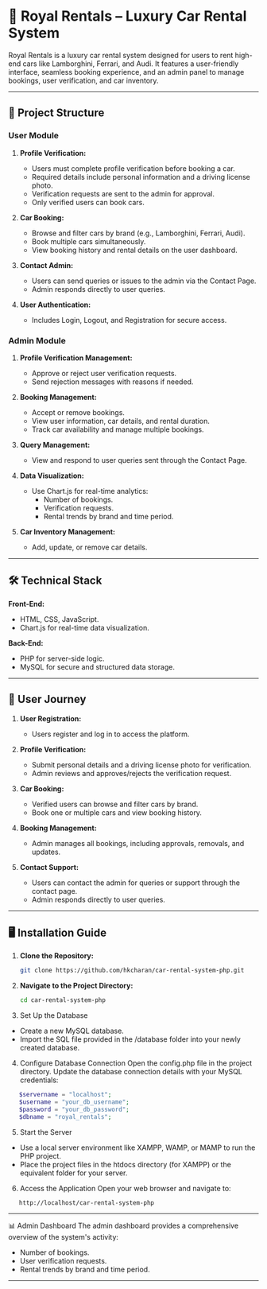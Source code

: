 # 🚗 Royal Rentals – Luxury Car Rental System

Royal Rentals is a luxury car rental system designed for users to rent high-end cars like Lamborghini, Ferrari, and Audi. It features a user-friendly interface, seamless booking experience, and an admin panel to manage bookings, user verification, and car inventory.

---

## 📂 Project Structure

### User Module
1. **Profile Verification:**
   - Users must complete profile verification before booking a car.
   - Required details include personal information and a driving license photo.
   - Verification requests are sent to the admin for approval.
   - Only verified users can book cars.

2. **Car Booking:**
   - Browse and filter cars by brand (e.g., Lamborghini, Ferrari, Audi).
   - Book multiple cars simultaneously.
   - View booking history and rental details on the user dashboard.

3. **Contact Admin:**
   - Users can send queries or issues to the admin via the Contact Page.
   - Admin responds directly to user queries.

4. **User Authentication:**
   - Includes Login, Logout, and Registration for secure access.

### Admin Module
1. **Profile Verification Management:**
   - Approve or reject user verification requests.
   - Send rejection messages with reasons if needed.

2. **Booking Management:**
   - Accept or remove bookings.
   - View user information, car details, and rental duration.
   - Track car availability and manage multiple bookings.

3. **Query Management:**
   - View and respond to user queries sent through the Contact Page.

4. **Data Visualization:**
   - Use Chart.js for real-time analytics:
     - Number of bookings.
     - Verification requests.
     - Rental trends by brand and time period.

5. **Car Inventory Management:**
   - Add, update, or remove car details.

---

## 🛠️ Technical Stack

**Front-End:**
- HTML, CSS, JavaScript.
- Chart.js for real-time data visualization.

**Back-End:**
- PHP for server-side logic.
- MySQL for secure and structured data storage.

---

## 🔄 User Journey

1. **User Registration:**
   - Users register and log in to access the platform.

2. **Profile Verification:**
   - Submit personal details and a driving license photo for verification.
   - Admin reviews and approves/rejects the verification request.

3. **Car Booking:**
   - Verified users can browse and filter cars by brand.
   - Book one or multiple cars and view booking history.

4. **Booking Management:**
   - Admin manages all bookings, including approvals, removals, and updates.

5. **Contact Support:**
   - Users can contact the admin for queries or support through the contact page.
   - Admin responds directly to user queries.

---

## 🖥️ Installation Guide

1. **Clone the Repository:**
   ```bash
   git clone https://github.com/hkcharan/car-rental-system-php.git
   ```

2. **Navigate to the Project Directory:**
   ```bash
   cd car-rental-system-php
   ```

3. Set Up the Database
  - Create a new MySQL database.
  - Import the SQL file provided in the /database folder into your newly created database.

4. Configure Database Connection
Open the config.php file in the project directory.
Update the database connection details with your MySQL credentials:
```php
   $servername = "localhost";
   $username = "your_db_username";
   $password = "your_db_password";
   $dbname = "royal_rentals";
```

5. Start the Server
  - Use a local server environment like XAMPP, WAMP, or MAMP to run the PHP project.
  - Place the project files in the htdocs directory (for XAMPP) or the equivalent folder for your server.

6. Access the Application
Open your web browser and navigate to:
```bash
   http://localhost/car-rental-system-php
```

---

📊 Admin Dashboard
The admin dashboard provides a comprehensive overview of the system's activity:
   - Number of bookings.
   - User verification requests.
   - Rental trends by brand and time period.

---



